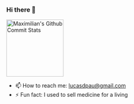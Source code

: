 ### Hi there 👋


<img align="center" height="150px" src="https://github-readme-stats.vercel.app/api?username=lucasdpau&show_icons=true&count_private=true&hide=stars,contribs&theme=cobalt" alt="Maximilian's Github Commit Stats"/>

- 📫 How to reach me: lucasdpau@gmail.com
- ⚡ Fun fact: I used to sell medicine for a living
<!--
**lucasdpau/lucasdpau** is a ✨ _special_ ✨ repository because its `README.md` (this file) appears on your GitHub profile.

Here are some ideas to get you started:


- 🔭 I’m currently working on ...
- 🌱 I’m currently learning ...


!! hide repos i didn't code so that it doesnt show me as a hack and assembly expert!
<img align="center" height="150px" src="https://github-readme-stats-seven-blue-35.vercel.app/api/top-langs?username=lucasdpau&langs_count=11" alt="Lucas Github Language Stats"/>

-->
